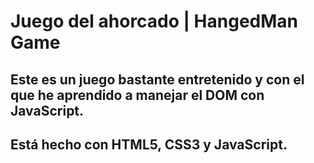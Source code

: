 # Juego del ahorcado | HangedMan Game 
## Este es un juego bastante entretenido y con el que he aprendido a manejar el DOM con JavaScript.
## Está hecho con HTML5, CSS3 y JavaScript.
